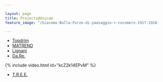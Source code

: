 ```yaml
---

layout: page
title: Projects@Unicam
feature_image: "/Giacomo-Balla-Forze-di-paesaggio-+-cocomero-1917-1918-tempera-su-carta-intelata-1030x615.jpg"

---
```

- [Topdrim](http://www.topdrim.eu)
- [MATREND](http://matrend.unicam.it) 
- [Lignani](https://progettolignani.netlify.com)
- [Da.Re.](http://dare-project.eu)


{% include video.html id="kcZ2k14EPvM" %}

- [T.R.E.E.](https://opencoesione.gov.it/it/progetti/5ma10458/)





<!-- Global site tag (gtag.js) - Google Analytics -->
<script async src="https://www.googletagmanager.com/gtag/js?id=UA-148503736-1"></script>
<script>
  window.dataLayer = window.dataLayer || [];
  function gtag(){dataLayer.push(arguments);}
  gtag('js', new Date());

  gtag('config', 'UA-148503736-1');
</script>
